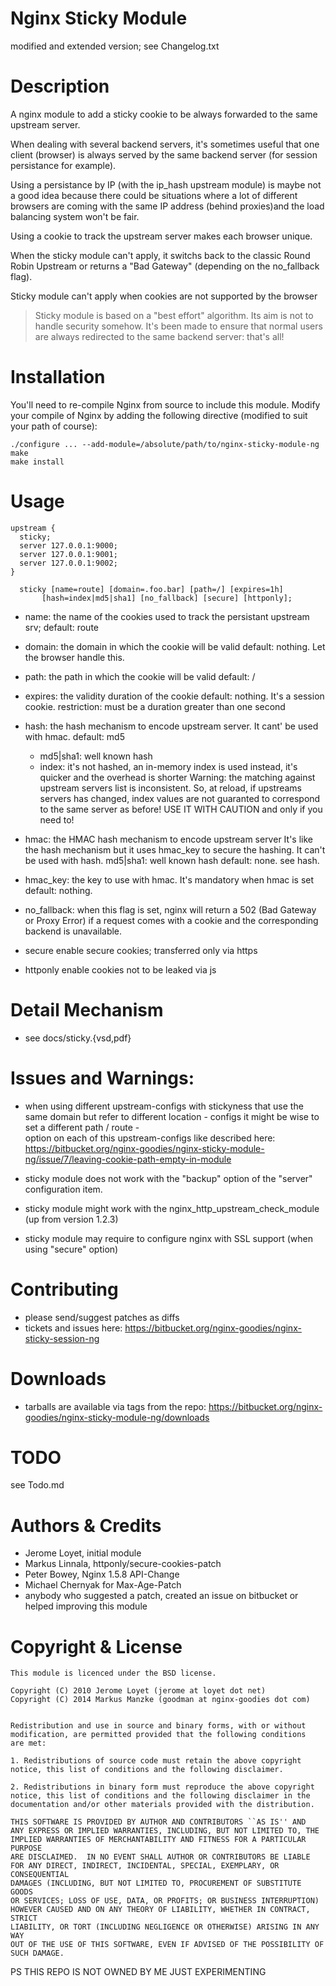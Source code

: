 # Nginx Sticky Module

modified and extended version; see Changelog.txt

# Description

A nginx module to add a sticky cookie to be always forwarded to the same
upstream server.

When dealing with several backend servers, it's sometimes useful that one
client (browser) is always served by the same backend server
(for session persistance for example).

Using a persistance by IP (with the ip_hash upstream module) is maybe not
a good idea because there could be situations where a lot of different
browsers are coming with the same IP address (behind proxies)and the load
balancing system won't be fair.

Using a cookie to track the upstream server makes each browser unique.

When the sticky module can't apply, it switchs back to the classic Round Robin
Upstream or returns a "Bad Gateway" (depending on the no_fallback flag).

Sticky module can't apply when cookies are not supported by the browser

> Sticky module is based on a "best effort" algorithm. Its aim is not to handle
> security somehow. It's been made to ensure that normal users are always
> redirected to the same backend server: that's all!

# Installation

You'll need to re-compile Nginx from source to include this module.
Modify your compile of Nginx by adding the following directive
(modified to suit your path of course):

    ./configure ... --add-module=/absolute/path/to/nginx-sticky-module-ng
    make
    make install

# Usage

    upstream {
      sticky;
      server 127.0.0.1:9000;
      server 127.0.0.1:9001;
      server 127.0.0.1:9002;
    }

      sticky [name=route] [domain=.foo.bar] [path=/] [expires=1h]
           [hash=index|md5|sha1] [no_fallback] [secure] [httponly];

- name: the name of the cookies used to track the persistant upstream srv;
  default: route

- domain: the domain in which the cookie will be valid
  default: nothing. Let the browser handle this.

- path: the path in which the cookie will be valid
  default: /

- expires: the validity duration of the cookie
  default: nothing. It's a session cookie.
  restriction: must be a duration greater than one second

- hash: the hash mechanism to encode upstream server. It cant' be used with hmac.
  default: md5

  - md5|sha1: well known hash
  - index: it's not hashed, an in-memory index is used instead, it's quicker and the overhead is shorter
    Warning: the matching against upstream servers list
    is inconsistent. So, at reload, if upstreams servers
    has changed, index values are not guaranted to
    correspond to the same server as before!
    USE IT WITH CAUTION and only if you need to!

- hmac: the HMAC hash mechanism to encode upstream server
  It's like the hash mechanism but it uses hmac_key
  to secure the hashing. It can't be used with hash.
  md5|sha1: well known hash
  default: none. see hash.

- hmac_key: the key to use with hmac. It's mandatory when hmac is set
  default: nothing.

- no_fallback: when this flag is set, nginx will return a 502 (Bad Gateway or
  Proxy Error) if a request comes with a cookie and the
  corresponding backend is unavailable.

- secure enable secure cookies; transferred only via https
- httponly enable cookies not to be leaked via js

# Detail Mechanism

- see docs/sticky.{vsd,pdf}

# Issues and Warnings:

- when using different upstream-configs with stickyness that use the same domain but
  refer to different location - configs it might be wise to set a different path / route -  
  option on each of this upstream-configs like described here:
  https://bitbucket.org/nginx-goodies/nginx-sticky-module-ng/issue/7/leaving-cookie-path-empty-in-module

- sticky module does not work with the "backup" option of the "server" configuration item.
- sticky module might work with the nginx_http_upstream_check_module (up from version 1.2.3)
- sticky module may require to configure nginx with SSL support (when using "secure" option)

# Contributing

- please send/suggest patches as diffs
- tickets and issues here: https://bitbucket.org/nginx-goodies/nginx-sticky-session-ng

# Downloads

- tarballs are available via tags from the repo: https://bitbucket.org/nginx-goodies/nginx-sticky-module-ng/downloads

# TODO

see Todo.md

# Authors & Credits

- Jerome Loyet, initial module
- Markus Linnala, httponly/secure-cookies-patch
- Peter Bowey, Nginx 1.5.8 API-Change
- Michael Chernyak for Max-Age-Patch
- anybody who suggested a patch, created an issue on bitbucket or helped improving this module

# Copyright & License

    This module is licenced under the BSD license.

    Copyright (C) 2010 Jerome Loyet (jerome at loyet dot net)
    Copyright (C) 2014 Markus Manzke (goodman at nginx-goodies dot com)


    Redistribution and use in source and binary forms, with or without
    modification, are permitted provided that the following conditions
    are met:

    1. Redistributions of source code must retain the above copyright
    notice, this list of conditions and the following disclaimer.

    2. Redistributions in binary form must reproduce the above copyright
    notice, this list of conditions and the following disclaimer in the
    documentation and/or other materials provided with the distribution.

    THIS SOFTWARE IS PROVIDED BY AUTHOR AND CONTRIBUTORS ``AS IS'' AND
    ANY EXPRESS OR IMPLIED WARRANTIES, INCLUDING, BUT NOT LIMITED TO, THE
    IMPLIED WARRANTIES OF MERCHANTABILITY AND FITNESS FOR A PARTICULAR PURPOSE
    ARE DISCLAIMED.  IN NO EVENT SHALL AUTHOR OR CONTRIBUTORS BE LIABLE
    FOR ANY DIRECT, INDIRECT, INCIDENTAL, SPECIAL, EXEMPLARY, OR CONSEQUENTIAL
    DAMAGES (INCLUDING, BUT NOT LIMITED TO, PROCUREMENT OF SUBSTITUTE GOODS
    OR SERVICES; LOSS OF USE, DATA, OR PROFITS; OR BUSINESS INTERRUPTION)
    HOWEVER CAUSED AND ON ANY THEORY OF LIABILITY, WHETHER IN CONTRACT, STRICT
    LIABILITY, OR TORT (INCLUDING NEGLIGENCE OR OTHERWISE) ARISING IN ANY WAY
    OUT OF THE USE OF THIS SOFTWARE, EVEN IF ADVISED OF THE POSSIBILITY OF
    SUCH DAMAGE.

PS THIS REPO IS NOT OWNED BY ME JUST EXPERIMENTING
